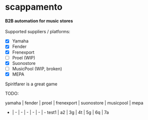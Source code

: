 # scappamento
#### B2B automation for music stores

Supported suppliers / platforms:
- [x] Yamaha
- [x] Fender
- [x] Frenexport
- [ ] Proel (WIP)
- [x] Suonostore
- [ ] MusicPool (WIP, broken)
- [x] MEPA

Spiritfarer is a great game

TODO:

yamaha | fender | proel | frenexport | suonostore | musicpool | mepa
- | - | - | - | - | - | -
test1 | a2 | 3g | 4t | 5g | 6q | 7a